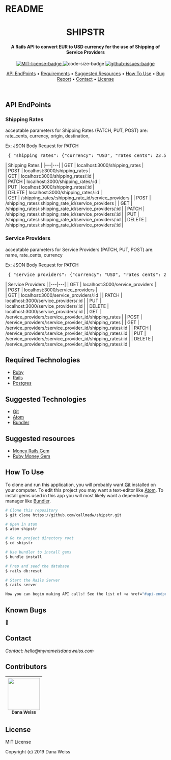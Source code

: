 # README

<h1 align="center">
  SHIPSTR
</h1>

<h4 align="center">
  A Rails API to convert EUR to USD currency for the use of Shipping of Service Providers
</h4>

<p align="center">
  <a href="https://opensource.org/licenses/MIT">
    <img src="https://img.shields.io/badge/License-MIT-green.svg?style=popout"
    alt="MIT-license-badge">
  </a>
  <img src="https://img.shields.io/github/languages/code-size/callmedw/shipstr.svg?style=popout"
  alt="code-size-badge">
  <a href="https://GitHub.com/callmedw/shipstr/issues/">
    <img src="https://img.shields.io/github/issues/callmedw/shipstr.svg?style=popout"
    alt="github-issues-badge">
  </a>
</p>

<p align="center">
  <a href="#api-endpoints">API EndPoints</a> •
  <a href="#required-technologies">Requirements</a> •
  <a href="#suggested-resources">Suggested Resources</a> •
  <a href="#how-to-use">How To Use</a> •
  <a href="#known-bugs">Bug Report</a> •
  <a href="#contact">Contact</a> •
  <a href="#license">License</a>
</p>
<br>

## API EndPoints

### Shipping Rates
acceptable parameters for Shipping Rates (PATCH, PUT, POST) are:
rate_cents, currency, origin, destination,

Ex: JSON Body Request for PATCH
<pre> { "shipping_rates": {"currency": "USD", "rates_cents": 23.50}} </pre>

| Shipping Rates |
|---|---|
| GET | localhost:3000/shipping_rates |    
| POST | localhost:3000/shipping_rates |    
| GET | localhost:3000/shipping_rates/:id |  
| PATCH | localhost:3000/shipping_rates/:id |  
| PUT | localhost:3000/shipping_rates/:id |  
| DELETE | localhost:3000/shipping_rates/:id |                               
| GET | /shipping_rates/:shipping_rate_id/service_providers |
| POST | /shipping_rates/:shipping_rate_id/service_providers |
| GET | /shipping_rates/:shipping_rate_id/service_providers/:id |
| PATCH | /shipping_rates/:shipping_rate_id/service_providers/:id |
| PUT | /shipping_rates/:shipping_rate_id/service_providers/:id |
| DELETE | /shipping_rates/:shipping_rate_id/service_providers/:id |

### Service Providers
acceptable parameters for Service Providers (PATCH, PUT, POST) are:
name, rate_cents, currency

Ex: JSON Body Request for PATCH
<pre> { "service_providers": {"currency": "USD", "rates_cents": 23.50}} </pre>

| Service Providers |
|---|---|
| GET | localhost:3000/service_providers |    
| POST | localhost:3000/service_providers |    
| GET | localhost:3000/service_providers/:id |
| PATCH | localhost:3000/service_providers/:id |
| PUT | localhost:3000/service_providers/:id |
| DELETE | localhost:3000/service_providers/:id |
| GET | /service_providers/:service_provider_id/shipping_rates |
| POST | /service_providers/:service_provider_id/shipping_rates |
| GET | /service_providers/:service_provider_id/shipping_rates/:id |
| PATCH | /service_providers/:service_provider_id/shipping_rates/:id |
| PUT | /service_providers/:service_provider_id/shipping_rates/:id |
| DELETE | /service_providers/:service_provider_id/shipping_rates/:id |

## Required Technologies

* [Ruby](https://www.ruby-lang.org/en/)
* [Rails](https://guides.rubyonrails.org/getting_started.html)
* [Postgres](https://www.postgresql.org)

## Suggested Technologies

* [Git](https://git-scm.com)
* [Atom](https://atom.io/)
* [Bundler](https://bundler.io)

## Suggested resources

* [Money Rails Gem](https://github.com/RubyMoney/money-rails)
* [Ruby Money Gem](https://github.com/RubyMoney/money)

## How To Use

To clone and run this application, you will probably want [Git](https://git-scm.com) installed on your computer. To edit this project you may want a text-editor like [Atom](https://atom.io/). To install gems used in this app you will most likely want a dependency manager like [Bundler](https://bundler.io).

```bash
# Clone this repository
$ git clone https://github.com/callmedw/shipstr.git

# Open in atom
$ atom shipstr

# Go to project directory root
$ cd shipstr

# Use bundler to install gems
$ bundle install

# Prep and seed the database
$ rails db:reset

# Start the Rails Server
$ rails server

Now you can begin making API calls! See the list of <a href="#api-endpoints">API EndPoints</a> to see how to format your calls to the API.

```

## Known Bugs

🐞

## Contact

_Contact: hello@mynameisdanaweiss.com_

## Contributors

<!-- prettier-ignore -->
| [<img src="https://avatars2.githubusercontent.com/u/21694548?s=460&v=4" width="100px;"/><br /><sub><b>Dana Weiss</b></sub>](https://github.com/callmedw)<br /> |
| :---: |

## License

MIT License

Copyright (c) 2019 Dana Weiss
